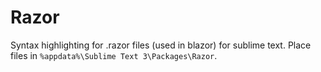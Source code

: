 # Razor
Syntax highlighting for .razor files (used in blazor) for sublime text.
Place files in `%appdata%\Sublime Text 3\Packages\Razor`.
